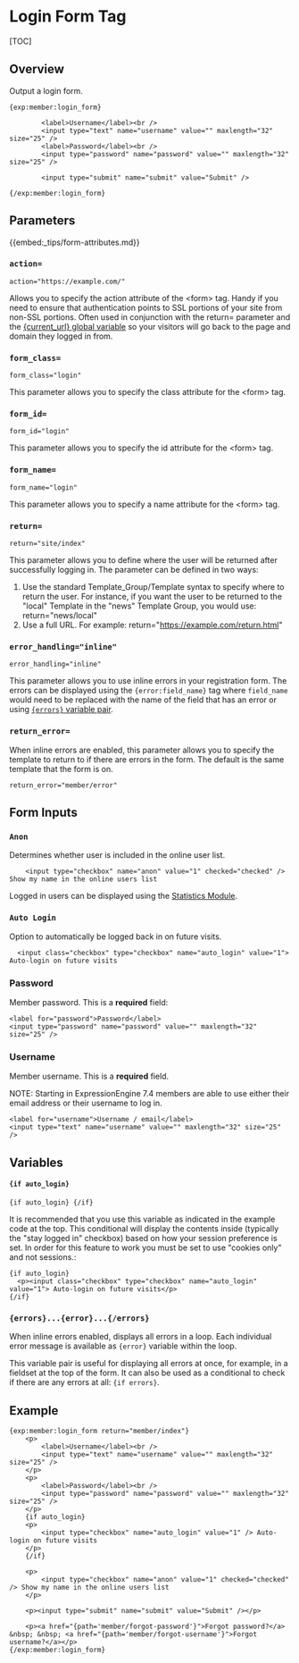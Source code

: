 <!--
    This source file is part of the open source project
    ExpressionEngine User Guide (https://github.com/ExpressionEngine/ExpressionEngine-User-Guide)

    @link      https://expressionengine.com/
    @copyright Copyright (c) 2003-2020, Packet Tide, LLC (https://packettide.com)
    @license   https://expressionengine.com/license Licensed under Apache License, Version 2.0
-->

# Login Form Tag

[TOC]

## Overview

Output a login form.

    {exp:member:login_form}

            <label>Username</label><br />
            <input type="text" name="username" value="" maxlength="32" size="25" />
            <label>Password</label><br />
            <input type="password" name="password" value="" maxlength="32" size="25" />

			<input type="submit" name="submit" value="Submit" />

    {/exp:member:login_form}

## Parameters

{{embed:_tips/form-attributes.md}}

### `action=`

    action="https://example.com/"

Allows you to specify the action attribute of the &lt;form&gt; tag. Handy if you need to ensure that authentication points to SSL portions of your site from non-SSL portions. Often used in conjunction with the return= parameter and the [{current_url} global variable](templates/globals/single-variables.md#current_url) so your visitors will go back to the page and domain they logged in from.

### `form_class=`

    form_class="login"

This parameter allows you to specify the class attribute for the &lt;form&gt; tag.

### `form_id=`

    form_id="login"

This parameter allows you to specify the id attribute for the &lt;form&gt; tag.

### `form_name=`

    form_name="login"

This parameter allows you to specify a name attribute for the &lt;form&gt; tag.

### `return=`

    return="site/index"

This parameter allows you to define where the user will be returned after successfully logging in. The parameter can be defined in two ways:

1.  Use the standard Template_Group/Template syntax to specify where to return the user. For instance, if you want the user to be returned to the "local" Template in the "news" Template Group, you would use: return="news/local"
2.  Use a full URL. For example: return="<https://example.com/return.html>"

### `error_handling="inline"`
    error_handling="inline"

This parameter allows you to use inline errors in your registration form. The errors can be displayed using the `{error:field_name}` tag where `field_name` would need to be replaced with the name of the field that has an error or using [`{errors}` variable pair](templates/globals/single-variables.md#error-variables).

### `return_error=`

When inline errors are enabled, this parameter allows you to specify the template to return to if there are errors in the form. The default is the same template that the form is on.

    return_error="member/error"

## Form Inputs

### `Anon`

Determines whether user is included in the online user list.

        <input type="checkbox" name="anon" value="1" checked="checked" /> Show my name in the online users list

Logged in users can be displayed using the [Statistics Module](add-ons/statistics.md).

### `Auto Login`

Option to automatically be logged back in on future visits.

      <input class="checkbox" type="checkbox" name="auto_login" value="1"> Auto-login on future visits

### Password

Member password. This is a **required** field:

    <label for="password">Password</label>
    <input type="password" name="password" value="" maxlength="32" size="25" />

### Username

Member username. This is a **required** field.

NOTE: Starting in ExpressionEngine 7.4 members are able to use either their email address or their username to log in.

    <label for="username">Username / email</label>
    <input type="text" name="username" value="" maxlength="32" size="25" />


## Variables

#### `{if auto_login}`

    {if auto_login} {/if}

It is recommended that you use this variable as indicated in the example code at the top. This conditional will display the contents inside (typically the "stay logged in" checkbox) based on how your session preference is set. In order for this feature to work you must be set to use "cookies only" and not sessions.:

    {if auto_login}
      <p><input class="checkbox" type="checkbox" name="auto_login" value="1"> Auto-login on future visits</p>
    {/if}

### `{errors}...{error}...{/errors}`

When inline errors enabled, displays all errors in a loop. Each individual error message is available as `{error}` variable within the loop.

This variable pair is useful for displaying all errors at once, for example, in a fieldset at the top of the form. It can also be used as a conditional to check if there are any errors at all: `{if errors}`.

## Example


    {exp:member:login_form return="member/index"}
        <p>
            <label>Username</label><br />
            <input type="text" name="username" value="" maxlength="32" size="25" />
        </p>
        <p>
            <label>Password</label><br />
            <input type="password" name="password" value="" maxlength="32" size="25" />
        </p>
        {if auto_login}
        <p>
            <input type="checkbox" name="auto_login" value="1" /> Auto-login on future visits
        </p>
        {/if}

        <p>
            <input type="checkbox" name="anon" value="1" checked="checked" /> Show my name in the online users list
        </p>

        <p><input type="submit" name="submit" value="Submit" /></p>

        <p><a href="{path='member/forgot-password'}">Forgot password?</a> &nbsp; &nbsp; <a href="{path='member/forgot-username'}">Forgot username?</a></p>
    {/exp:member:login_form}
